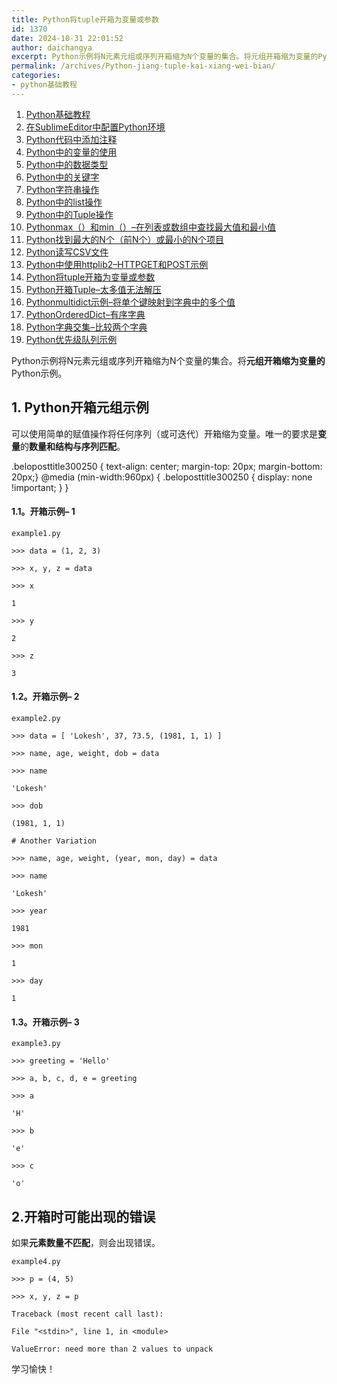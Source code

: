 ```yaml
---
title: Python将tuple开箱为变量或参数
id: 1370
date: 2024-10-31 22:01:52
author: daichangya
excerpt: Python示例将N元素元组或序列开箱缩为N个变量的集合。将元组开箱缩为变量的Python示例。1.Python开箱元组示例可以使用简单的赋值操作将任何序列（或可迭代）开箱缩为变量。唯一的要求是变量的数量和结构与序列匹配。.beloposttitle300250{text-aligncenter;
permalink: /archives/Python-jiang-tuple-kai-xiang-wei-bian/
categories:
- python基础教程
---
```


1. [Python基础教程](https://blog.jsdiff.com/archives/python基础教程)
2. [在SublimeEditor中配置Python环境](https://blog.jsdiff.com/archives/在sublimeeditor中配置python环境)
3. [Python代码中添加注释](https://blog.jsdiff.com/archives/python代码中添加注释)
4. [Python中的变量的使用](https://blog.jsdiff.com/archives/python中的变量的使用)
5. [Python中的数据类型](https://blog.jsdiff.com/archives/python中的数据类型)
6. [Python中的关键字](https://blog.jsdiff.com/archives/python中的关键字)
7. [Python字符串操作](https://blog.jsdiff.com/archives/python字符串操作)
8. [Python中的list操作](https://blog.jsdiff.com/archives/python中的list操作)
9. [Python中的Tuple操作](https://blog.jsdiff.com/archives/python中的tuple操作)
10. [Pythonmax（）和min（）–在列表或数组中查找最大值和最小值](https://blog.jsdiff.com/archives/pythonmax和min在列表或数组中查找最大值和最小值)
11. [Python找到最大的N个（前N个）或最小的N个项目](https://blog.jsdiff.com/archives/python找到最大的n个前n个或最小的n个项目)
12. [Python读写CSV文件](https://blog.jsdiff.com/archives/python读写csv文件)
13. [Python中使用httplib2–HTTPGET和POST示例](https://blog.jsdiff.com/archives/python中使用httplib2httpget和post示例)
14. [Python将tuple开箱为变量或参数](https://blog.jsdiff.com/archives/python将tuple开箱为变量或参数)
15. [Python开箱Tuple–太多值无法解压](https://blog.jsdiff.com/archives/python开箱tuple太多值无法解压)
16. [Pythonmultidict示例–将单个键映射到字典中的多个值](https://blog.jsdiff.com/archives/pythonmultidict示例将单个键映射到字典中的多个值)
17. [PythonOrderedDict–有序字典](https://blog.jsdiff.com/archives/pythonordereddict有序字典)
18. [Python字典交集–比较两个字典](https://blog.jsdiff.com/archives/python字典交集比较两个字典)
19. [Python优先级队列示例](https://blog.jsdiff.com/archives/python优先级队列示例)


Python示例将N元素元组或序列开箱缩为N个变量的集合。将**元组开箱缩为变量的** Python示例。

1\. Python开箱元组示例
----------------

可以使用简单的赋值操作将任何序列（或可迭代）开箱缩为变量。唯一的要求是**变量**的**数量和结构与序列匹配**。

.beloposttitle300250 { text-align: center; margin-top: 20px; margin-bottom: 20px;} @media (min-width:960px) { .beloposttitle300250 { display: none !important; } }

#### 1.1。开箱示例– 1
```
example1.py

>>> data = (1, 2, 3)

>>> x, y, z = data

>>> x

1

>>> y

2

>>> z

3
```
#### 1.2。开箱示例– 2
```
example2.py

>>> data = [ 'Lokesh', 37, 73.5, (1981, 1, 1) ]

>>> name, age, weight, dob = data

>>> name

'Lokesh'

>>> dob

(1981, 1, 1)

# Another Variation

>>> name, age, weight, (year, mon, day) = data

>>> name

'Lokesh'

>>> year

1981

>>> mon

1

>>> day

1
```
#### 1.3。开箱示例– 3
```
example3.py

>>> greeting = 'Hello'

>>> a, b, c, d, e = greeting

>>> a

'H'

>>> b

'e'

>>> c

'o'
```
2.开箱时可能出现的错误
------------

如果**元素数量不匹配**，则会出现错误。
```
example4.py

>>> p = (4, 5)

>>> x, y, z = p

Traceback (most recent call last):

File "<stdin>", line 1, in <module>

ValueError: need more than 2 values to unpack
```
学习愉快！
